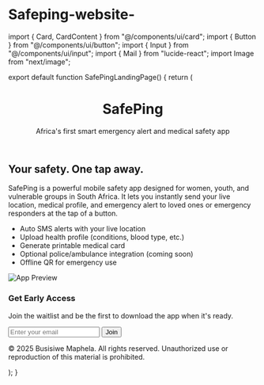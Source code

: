 # Safeping-website-
import { Card, CardContent } from "@/components/ui/card"; import { Button } from "@/components/ui/button"; import { Input } from "@/components/ui/input"; import { Mail } from "lucide-react"; import Image from "next/image";

export default function SafePingLandingPage() { return ( <div className="min-h-screen bg-white text-gray-900"> <header className="bg-orange-200 p-6 text-center"> <h1 className="text-4xl font-bold mb-2">SafePing</h1> <p className="text-lg">Africa's first smart emergency alert and medical safety app</p> </header>

<section className="p-6 grid md:grid-cols-2 gap-6 items-center">
    <div>
      <h2 className="text-2xl font-semibold mb-4">Your safety. One tap away.</h2>
      <p className="mb-4">
        SafePing is a powerful mobile safety app designed for women, youth,
        and vulnerable groups in South Africa. It lets you instantly send your
        live location, medical profile, and emergency alert to loved ones or
        emergency responders at the tap of a button.
      </p>
      <ul className="list-disc list-inside space-y-1 text-sm">
        <li>Auto SMS alerts with your live location</li>
        <li>Upload health profile (conditions, blood type, etc.)</li>
        <li>Generate printable medical card</li>
        <li>Optional police/ambulance integration (coming soon)</li>
        <li>Offline QR for emergency use</li>
      </ul>
    </div>
    <div className="relative w-full h-96">
      <Image
        src="/safeping-preview.png"
        alt="App Preview"
        layout="fill"
        objectFit="contain"
        className="rounded-2xl shadow-xl"
      />
    </div>
  </section>

  <section className="p-6 text-center bg-orange-100">
    <h3 className="text-xl font-semibold mb-2">Get Early Access</h3>
    <p className="mb-4 text-sm">Join the waitlist and be the first to download the app when it's ready.</p>
    <form
      action="https://formspree.io/f/mnqepzwl"
      method="POST"
      className="max-w-md mx-auto flex gap-2"
    >
      <Input
        type="email"
        name="email"
        placeholder="Enter your email"
        required
        className="flex-1"
      />
      <Button type="submit" className="bg-orange-500 hover:bg-orange-600 text-white">
        <Mail className="w-4 h-4 mr-2" /> Join
      </Button>
    </form>
  </section>

  <footer className="bg-gray-900 text-white p-4 text-center text-xs">
    <p>
      &copy; 2025 Busisiwe Maphela. All rights reserved. Unauthorized use or reproduction of this material is prohibited.
    </p>
  </footer>
</div>

); }

